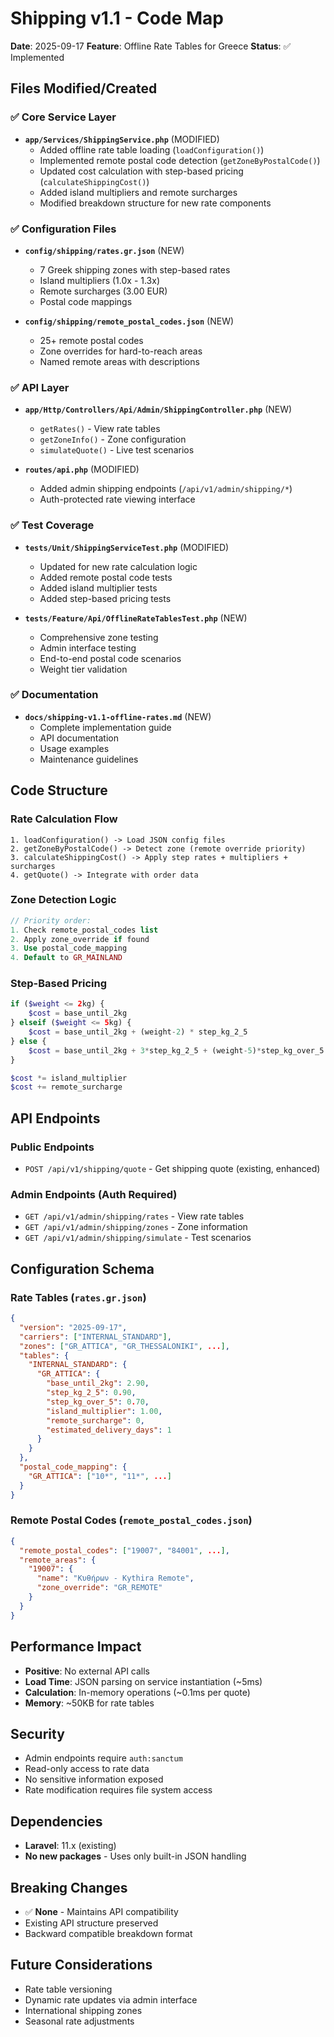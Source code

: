 # Shipping v1.1 - Code Map

**Date**: 2025-09-17
**Feature**: Offline Rate Tables for Greece
**Status**: ✅ Implemented

## Files Modified/Created

### ✅ Core Service Layer
- **`app/Services/ShippingService.php`** (MODIFIED)
  - Added offline rate table loading (`loadConfiguration()`)
  - Implemented remote postal code detection (`getZoneByPostalCode()`)
  - Updated cost calculation with step-based pricing (`calculateShippingCost()`)
  - Added island multipliers and remote surcharges
  - Modified breakdown structure for new rate components

### ✅ Configuration Files
- **`config/shipping/rates.gr.json`** (NEW)
  - 7 Greek shipping zones with step-based rates
  - Island multipliers (1.0x - 1.3x)
  - Remote surcharges (3.00 EUR)
  - Postal code mappings

- **`config/shipping/remote_postal_codes.json`** (NEW)
  - 25+ remote postal codes
  - Zone overrides for hard-to-reach areas
  - Named remote areas with descriptions

### ✅ API Layer
- **`app/Http/Controllers/Api/Admin/ShippingController.php`** (NEW)
  - `getRates()` - View rate tables
  - `getZoneInfo()` - Zone configuration
  - `simulateQuote()` - Live test scenarios

- **`routes/api.php`** (MODIFIED)
  - Added admin shipping endpoints (`/api/v1/admin/shipping/*`)
  - Auth-protected rate viewing interface

### ✅ Test Coverage
- **`tests/Unit/ShippingServiceTest.php`** (MODIFIED)
  - Updated for new rate calculation logic
  - Added remote postal code tests
  - Added island multiplier tests
  - Added step-based pricing tests

- **`tests/Feature/Api/OfflineRateTablesTest.php`** (NEW)
  - Comprehensive zone testing
  - Admin interface testing
  - End-to-end postal code scenarios
  - Weight tier validation

### ✅ Documentation
- **`docs/shipping-v1.1-offline-rates.md`** (NEW)
  - Complete implementation guide
  - API documentation
  - Usage examples
  - Maintenance guidelines

## Code Structure

### Rate Calculation Flow
```
1. loadConfiguration() -> Load JSON config files
2. getZoneByPostalCode() -> Detect zone (remote override priority)
3. calculateShippingCost() -> Apply step rates + multipliers + surcharges
4. getQuote() -> Integrate with order data
```

### Zone Detection Logic
```php
// Priority order:
1. Check remote_postal_codes list
2. Apply zone_override if found
3. Use postal_code_mapping
4. Default to GR_MAINLAND
```

### Step-Based Pricing
```php
if ($weight <= 2kg) {
    $cost = base_until_2kg
} elseif ($weight <= 5kg) {
    $cost = base_until_2kg + (weight-2) * step_kg_2_5
} else {
    $cost = base_until_2kg + 3*step_kg_2_5 + (weight-5)*step_kg_over_5
}

$cost *= island_multiplier
$cost += remote_surcharge
```

## API Endpoints

### Public Endpoints
- `POST /api/v1/shipping/quote` - Get shipping quote (existing, enhanced)

### Admin Endpoints (Auth Required)
- `GET /api/v1/admin/shipping/rates` - View rate tables
- `GET /api/v1/admin/shipping/zones` - Zone information
- `GET /api/v1/admin/shipping/simulate` - Test scenarios

## Configuration Schema

### Rate Tables (`rates.gr.json`)
```json
{
  "version": "2025-09-17",
  "carriers": ["INTERNAL_STANDARD"],
  "zones": ["GR_ATTICA", "GR_THESSALONIKI", ...],
  "tables": {
    "INTERNAL_STANDARD": {
      "GR_ATTICA": {
        "base_until_2kg": 2.90,
        "step_kg_2_5": 0.90,
        "step_kg_over_5": 0.70,
        "island_multiplier": 1.00,
        "remote_surcharge": 0,
        "estimated_delivery_days": 1
      }
    }
  },
  "postal_code_mapping": {
    "GR_ATTICA": ["10*", "11*", ...]
  }
}
```

### Remote Postal Codes (`remote_postal_codes.json`)
```json
{
  "remote_postal_codes": ["19007", "84001", ...],
  "remote_areas": {
    "19007": {
      "name": "Κυθήρων - Kythira Remote",
      "zone_override": "GR_REMOTE"
    }
  }
}
```

## Performance Impact

- **Positive**: No external API calls
- **Load Time**: JSON parsing on service instantiation (~5ms)
- **Calculation**: In-memory operations (~0.1ms per quote)
- **Memory**: ~50KB for rate tables

## Security

- Admin endpoints require `auth:sanctum`
- Read-only access to rate data
- No sensitive information exposed
- Rate modification requires file system access

## Dependencies

- **Laravel**: 11.x (existing)
- **No new packages** - Uses only built-in JSON handling

## Breaking Changes

- ✅ **None** - Maintains API compatibility
- Existing API structure preserved
- Backward compatible breakdown format

## Future Considerations

- Rate table versioning
- Dynamic rate updates via admin interface
- International shipping zones
- Seasonal rate adjustments